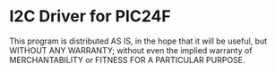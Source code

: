 I2C Driver for PIC24F
======

This program is distributed AS IS, in the hope that it will be useful, but WITHOUT ANY WARRANTY; without even the implied warranty of MERCHANTABILITY or FITNESS FOR A PARTICULAR PURPOSE.